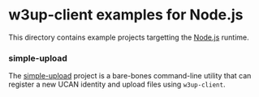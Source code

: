 # w3up-client examples for Node.js

This directory contains example projects targetting the [Node.js](https://nodejs.com) runtime.

### simple-upload

The [simple-upload](./simple-upload/) project is a bare-bones command-line utility that can register a new UCAN identity and upload files using `w3up-client`.

